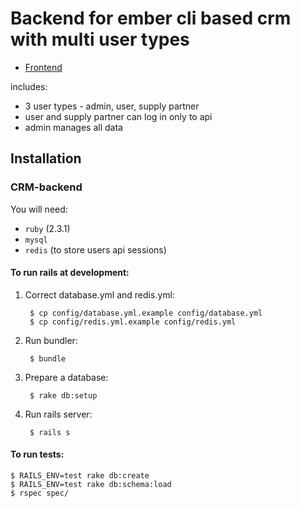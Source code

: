 # Backend for ember cli based crm with multi user types
* [Frontend](https://github.com/edikgat/ember-crm-frontend)

includes:
  - 3 user types - admin, user, supply partner
  - user and supply partner can log in only to api
  - admin manages all data


## Installation
### CRM-backend
You will need:
  - `ruby` (2.3.1)
  - `mysql`
  - `redis` (to store users api sessions)

#### To run rails at development:
1. Correct database.yml and redis.yml:

        $ cp config/database.yml.example config/database.yml
        $ cp config/redis.yml.example config/redis.yml

2. Run bundler:

        $ bundle

3. Prepare a database:

        $ rake db:setup
4. Run rails server:

        $ rails s

#### To run tests:
    $ RAILS_ENV=test rake db:create
    $ RAILS_ENV=test rake db:schema:load
    $ rspec spec/
